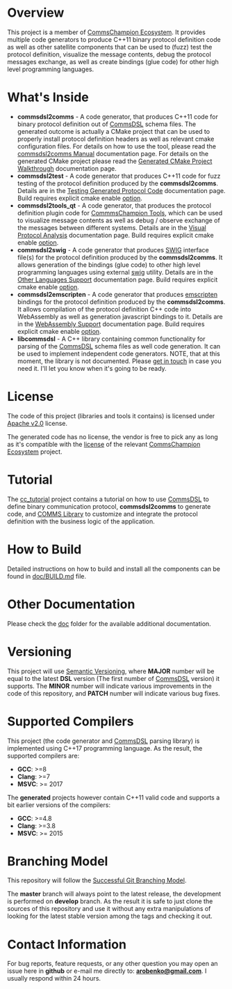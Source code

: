 # Overview
This project is a member of [CommsChampion Ecosystem](https://commschamp.github.io).
It provides multiple code generators to produce C++11 binary protocol
definition code as well as other satellite components that can be used to (fuzz) test
the protocol definition, visualize the message contents, debug the protocol messages exchange,
as well as create bindings (glue code) for other high level programming languages.

# What's Inside
- **commsdsl2comms** - A code generator, that produces C++11 code for binary
protocol definition out of [CommsDSL](https://github.com/commschamp/CommsDSL-Specification) 
schema files. The generated outcome is actually a CMake project that can be used to
properly install protocol definition headers as well as relevant cmake configuration files. 
For details on how to use the tool, please read the 
[commsdsl2comms Manual](doc/Manual_commsdsl2comms.md) 
documentation page. For details on the generated CMake project please read the
[Generated CMake Project Walkthrough](doc/GeneratedProjectWalkthrough.md)
documentation page.
- **commsdsl2test** - A code generator that produces C++11 code for fuzz
testing of the protocol definition produced by the **commsdsl2comms**.
Details are in the [Testing Generated Protocol Code](doc/TestingGeneratedProtocolCode.md) documentation
page. Build requires explicit cmake enable [option](CMakeLists.txt).
- **commsdsl2tools_qt** - A code generator, that produces the protocol
definition plugin code for [CommmsChampion Tools](https://github.com/commschamp/cc_tools_qt),
which can be used to visualize message contents as well as debug / observe exchange
of the messages between different systems. Details are in the
[Visual Protocol Analysis](doc/VisualProtocolAnalysis.md) documentation page.
Build requires explicit cmake enable [option](CMakeLists.txt).
- **commsdsl2swig** - A code generator that produces [SWIG](https://www.swig.org) interface 
file(s) for the protocol definition produced by the **commsdsl2comms**.
It allows generation of the bindings (glue code) to other high level 
programming languages using external [swig](https://www.swig.org) utility.
Details are in the [Other Languages Support](doc/OtherLanguagesSupport.md) documentation page.
Build requires explicit cmake enable [option](CMakeLists.txt).
- **commsdsl2emscripten** - A code generator that produces [emscripten](https://emscripten.org/)  
bindings for the protocol definition produced by the **commsdsl2comms**.
It allows compilation of the protocol definition C++ code into WebAssembly as well as
generation javascript bindings to it.
Details are in the [WebAssembly Support](doc/WebAssemblySupport.md) documentation page.
Build requires explicit cmake enable [option](CMakeLists.txt).
- **libcommsdsl** - A C++ library containing common functionality for parsing of the
[CommsDSL](https://github.com/commschamp/CommsDSL-Specification) schema files as
well code generation. It can be used to implement independent code generators.
NOTE, that at this moment, the library is not documented. Please
[get in touch](#contact-information) in case you need it. I'll let you know
when it's going to be ready.

# License
The code of this project (libraries and tools it contains)
is licensed under [Apache v2.0](https://www.apache.org/licenses/LICENSE-2.0) license.

The generated code has no license, the vendor is free to
pick any as long as it's compatible with the
[license](https://commschamp.github.io/licenses/) of the
relevant [CommsChampion Ecosystem](https://commschamp.github.io) project.

# Tutorial
The [cc_tutorial](https://github.com/commschamp/cc_tutorial/) project contains a 
tutorial on how to use 
[CommsDSL](https://commschamp.github.io/commsdsl_spec/) to define binary communication protocol,
**commsdsl2comms** to generate code, and 
[COMMS Library](https://github.com/commschamp/comms) to customize and 
integrate the protocol definition with the business logic of the application.

# How to Build
Detailed instructions on how to build and install all the components can be
found in [doc/BUILD.md](doc/BUILD.md) file.

# Other Documentation
Please check the [doc](doc) folder for the available additional documentation.

# Versioning
This project will use [Semantic Versioning](https://semver.org/), where
**MAJOR** number will be equal to the latest **DSL** version 
(The first number of [CommsDSL](https://github.com/commschamp/CommsDSL-Specification)
version) it supports. The **MINOR** number will indicate various improvements
in the code of this repository, and **PATCH** number will indicate various bug fixes.

# Supported Compilers
This project (the code generator and [CommsDSL](https://github.com/commschamp/CommsDSL-Specification) 
parsing library) is implemented using C++17 programming language. As the result,
the supported compilers are:
- **GCC**: >=8
- **Clang**: >=7
- **MSVC**: >= 2017

The **generated** projects however contain C++11 valid code and supports a bit earlier
versions of the compilers:
- **GCC**: >=4.8
- **Clang**: >=3.8
- **MSVC**: >= 2015

# Branching Model
This repository will follow the 
[Successful Git Branching Model](http://nvie.com/posts/a-successful-git-branching-model/).

The **master** branch will always point to the latest release, the
development is performed on **develop** branch. As the result it is safe
to just clone the sources of this repository and use it without
any extra manipulations of looking for the latest stable version among the tags and
checking it out.

# Contact Information
For bug reports, feature requests, or any other question you may open an issue
here in **github** or e-mail me directly to: **arobenko@gmail.com**. I usually
respond within 24 hours.

